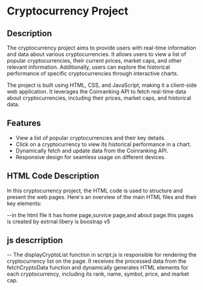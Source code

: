 # Cryptocurrency Project

## Description

The cryptocurrency project aims to provide users with real-time information and data about various cryptocurrencies. It allows users to view a list of popular cryptocurrencies, their current prices, market caps, and other relevant information. Additionally, users can explore the historical performance of specific cryptocurrencies through interactive charts.

The project is built using HTML, CSS, and JavaScript, making it a client-side web application. It leverages the Coinranking API to fetch real-time data about cryptocurrencies, including their prices, market caps, and historical data.

## Features

- View a list of popular cryptocurrencies and their key details.
- Click on a cryptocurrency to view its historical performance in a chart.
- Dynamically fetch and update data from the Coinranking API.
- Responsive design for seamless usage on different devices.
## HTML Code Description

In this cryptocurrency project, the HTML code is used to structure and present the web pages. Here's an overview of the main HTML files and their key elements:

--in the html file it has home page,survice page,and about page.this pages is created by extrnal libery is boostrap v5

## js descrription
--  The displayCryptoList function in script.js is responsible for rendering the cryptocurrency list on the page. It receives the processed data from the fetchCryptoData function and dynamically generates HTML elements for each cryptocurrency, including its rank, name, symbol, price, and market cap.